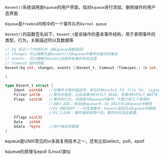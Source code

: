 





`Kevent()`系统调用是`kqueue`的用户界面，指对`kqueue`进行添加、删除操作的用户态界面

`Kqueue`是`freebsd`内核中的一个事件队列`kernel queue`

`Kevent()`的函数签名如下，`Kevent_t`是该操作的基本事件结构，用于表明事件的类型，行为，关联描述符以及数据等

```go
// kq 标记一个内核队列（由kqueue函数返回）
// changes 可以理解为是kevent()对kqueue中事件的操作的集合
// events  可以理解为kevent会把所有事件存在这里
// timeout 超时控制
Kevent(kq int, changes, events []Kevent_t, timeout *Timespec,) (n int, err error) {
	
}

type Kevent_t struct {
  	Ident  uint64	//该事件关联的描述符，常见的有socket fd，file fd， signal fd等
  	Filter int16	//事件的类型，比如读事件EVFILT_READ，写事件EVFILT_WRITE，信号事件EVFILT_SIGNAL
  	Flags  uint16	//事件的行为，也就是对kqueue的操作，下面介绍几个常用的
                    //如EV_ADD：添加到kqueue中，EV_DELETE从kqueue中删除
                    //EV_ONESHOT：一次性或事件，kevent返回后从kqueue中删除
                    //EV_CLEAR：事件通知给用户后，事件的状态会重置，
  	Fflags uint32
  	Data   int64
  	Udata  *byte	//用户指定的数据
}
```









kqueue是UNIX常见的io多路复用技术之一，还有比如select，poll，epoll

kqueue的原理与epoll (Linux)类似

